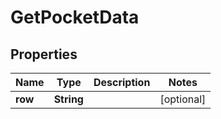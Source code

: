 
# GetPocketData

## Properties
Name | Type | Description | Notes
------------ | ------------- | ------------- | -------------
**row** | **String** |  |  [optional]



